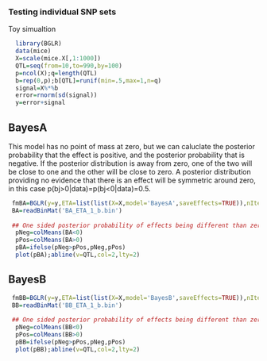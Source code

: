 ### Testing individual SNP sets

Toy simualtion

```r
  library(BGLR)
  data(mice)
  X=scale(mice.X[,1:1000])
  QTL=seq(from=10,to=990,by=100)
  p=ncol(X);q=length(QTL)
  b=rep(0,p);b[QTL]=runif(min=.5,max=1,n=q)
  signal=X%*%b
  error=rnorm(sd(signal))
  y=error+signal

```

## BayesA

This model has no point of mass at zero, but we can caluclate the posterior probability that the effect is positive, and
the posterior probability that is negative. If the posterior distribution is away from zero, one of the two will be close to one and the other will be close to zero. 
A posterior distribution providing no evidence that there is an effect will be symmetric around zero, in this case p(bj>0|data)=p(bj<0|data)=0.5.
```r
 fmBA=BGLR(y=y,ETA=list(list(X=X,model='BayesA',saveEffects=TRUE)),nIter=12000,burnIn=2000,saveAt='BA_')
 BA=readBinMat('BA_ETA_1_b.bin')
 
 ## One sided posterior probability of effects being different than zero
  pNeg=colMeans(BA<0)
  pPos=colMeans(BA>0)
  pBA=ifelse(pNeg>pPos,pNeg,pPos)
  plot(pBA);abline(v=QTL,col=2,lty=2) 
```
## BayesB

```r
 fmBB=BGLR(y=y,ETA=list(list(X=X,model='BayesB',saveEffects=TRUE)),nIter=12000,burnIn=2000,saveAt='BB_')
 BB=readBinMat('BB_ETA_1_b.bin')
 
 ## One sided posterior probability of effects being different than zero
  pNeg=colMeans(BB<0)
  pPos=colMeans(BB>0)
  pBB=ifelse(pNeg>pPos,pNeg,pPos)
  plot(pBB);abline(v=QTL,col=2,lty=2) 
```
